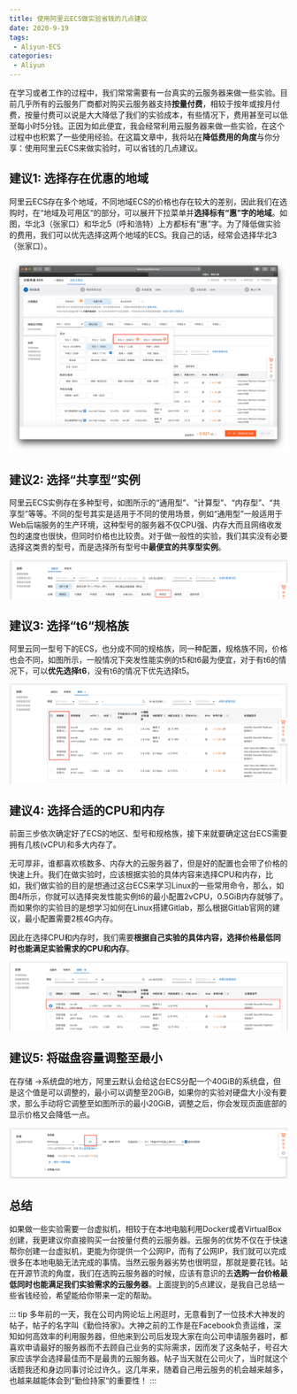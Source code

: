 ```yaml
---
title: 使用阿里云ECS做实验省钱的几点建议
date: 2020-9-19
tags:
 - Aliyun-ECS
categories: 
 - Aliyun
---
```


在学习或者工作的过程中，我们常常需要有一台真实的云服务器来做一些实验。目前几乎所有的云服务厂商都对购买云服务器支持**按量付费**，相较于按年或按月付费，按量付费可以说是大大降低了我们的实验成本，有些情况下，费用甚至可以低至每小时5分钱。正因为如此便宜，我会经常利用云服务器来做一些实验，在这个过程中也积累了一些使用经验。在这篇文章中，我将站在**降低费用的角度**与你分享：使用阿里云ECS来做实验时，可以省钱的几点建议。

<!-- more -->

## 建议1: 选择存在优惠的地域
阿里云ECS存在多个地域，不同地域ECS的价格也存在较大的差别，因此我们在选购时，在“地域及可用区“的部分，可以展开下拉菜单并**选择标有“惠”字的地域**。如图，华北3（张家口）和华北5（呼和浩特）上方都标有“惠”字。为了降低做实验的费用，我们可以优先选择这两个地域的ECS。我自己的话，经常会选择华北3（张家口）。

![](/imgs/aliyun/reduce-costs-for-aliyun-ecs/1.png)


## 建议2: 选择“共享型“实例

阿里云ECS实例存在多种型号，如图所示的“通用型”、“计算型”、“内存型”、“共享型”等等。不同的型号其实是适用于不同的使用场景，例如“通用型”一般适用于Web后端服务的生产环境，这种型号的服务器不仅CPU强、内存大而且网络收发包的速度也很快，但同时价格也比较贵。对于做一般性的实验，我们其实没有必要选择这类贵的型号，而是选择所有型号中**最便宜的共享型实例**。

![](/imgs/aliyun/reduce-costs-for-aliyun-ecs/2.png)


## 建议3: 选择“t6“规格族

阿里云同一型号下的ECS，也分成不同的规格族，同一种配置，规格族不同，价格也会不同，如图所示，一般情况下突发性能实例的t5和t6最为便宜，对于有t6的情况下，可以**优先选择t6**，没有t6的情况下优先选择t5。

![](/imgs/aliyun/reduce-costs-for-aliyun-ecs/3.png)


## 建议4: 选择合适的CPU和内存
前面三步依次确定好了ECS的地区、型号和规格族，接下来就要确定这台ECS需要拥有几核(vCPU)和多大内存了。

无可厚非，谁都喜欢核数多、内存大的云服务器了，但是好的配置也会带了价格的快速上升。我们在做实验时，应该根据实验的具体内容来选择CPU和内存，比如，我们做实验的目的是想通过这台ECS来学习Linux的一些常用命令，那么，如图4所示，你就可以选择突发性能实例t6的最小配置2vCPU，0.5GiB内存就够了。而如果你的实验目的是想学习如何在Linux搭建Gitlab，那么根据Gitlab官网的建议，最小配置需要2核4G内存。

因此在选择CPU和内存时，我们需要**根据自己实验的具体内容，选择价格最低同时也能满足实验需求的CPU和内存**。

![](/imgs/aliyun/reduce-costs-for-aliyun-ecs/4.png)

## 建议5: 将磁盘容量调整至最小

在存储 ->系统盘的地方，阿里云默认会给这台ECS分配一个40GiB的系统盘，但是这个值是可以调整的，最小可以调整至20GiB，如果你的实验对硬盘大小没有要求，那么手动将它调整至如图所示的最小20GiB，调整之后，你会发现页面底部的显示价格又会降低一点。

![](/imgs/aliyun/reduce-costs-for-aliyun-ecs/5.png)

## 总结

如果做一些实验需要一台虚拟机，相较于在本地电脑利用Docker或者VirtualBox创建，我更建议你直接购买一台按量付费的云服务器。云服务的优势不仅在于快速帮你创建一台虚拟机，更能为你提供一个公网IP，而有了公网IP，我们就可以完成很多在本地电脑无法完成的事情。当然云服务器劣势也很明显，那就是要花钱。站在开源节流的角度，我们在选购云服务器的时候，应该有意识的去**选购一台价格最低同时也能满足我们实验需求的云服务器**。上面提到的5点建议，是我自己总结一些省钱经验，希望能给你带来一定的帮助。

::: tip
多年前的一天，我在公司内网论坛上闲逛时，无意看到了一位技术大神发的帖子，帖子的名字叫《勤俭持家》。大神之前的工作是在Facebook负责运维，深知如何高效率的利用服务器，但他来到公司后发现大家在向公司申请服务器时，都喜欢申请最好的服务器而不去顾自己业务的实际需求，因而发了这条帖子，号召大家应该学会选择最佳而不是最贵的云服务器。帖子当天就在公司火了，当时就这个话题我还和身边同事讨论过许久。这几年来，随着自己用云服务的机会越来越多，也越来越能体会到“勤俭持家“的重要性！
:::
